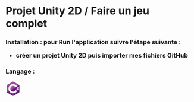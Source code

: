 <h1 align="left">Projet Unity 2D / Faire un jeu complet</h1>

<h3 align="left">Installation : pour Run l'application suivre l'étape suivante :  

  - créer un projet Unity 2D puis importer mes fichiers GitHub
</h3>

<h3 align="left">Langage :</h3>
<p align="left">
  <a href="https://www.w3schools.com/cs/" target="_blank" rel="noreferrer"> <img src="https://raw.githubusercontent.com/devicons/devicon/master/icons/csharp/csharp-original.svg" alt="csharp" width="40" height="40"/> </a>
</p>
